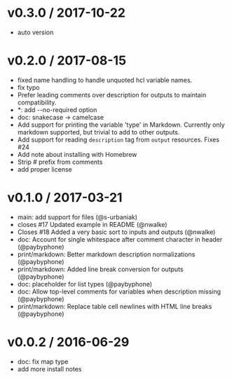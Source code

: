 
v0.3.0 / 2017-10-22
===================

  * auto version

v0.2.0 / 2017-08-15
===================

  * fixed name handling to handle unquoted hcl variable names.
  * fix typo
  * Prefer leading comments over description for outputs to maintain compatibility.
  * *: add --no-required option
  * doc: snakecase -> camelcase
  * Add support for printing the variable 'type' in Markdown. Currently only markdown supported, but trivial to add to other outputs.
  * Add support for reading `description` tag from `output` resources. Fixes #24
  * Add note about installing with Homebrew
  * Strip # prefix from comments
  * add proper license

v0.1.0 / 2017-03-21
==================

  * main: add support for files (@s-urbaniak)
  * closes #17 Updated example in README (@nwalke)
  * Closes #18 Added a very basic sort to inputs and outputs (@nwalke)
  * doc: Account for single whitespace after comment character in header (@paybyphone)
  * print/markdown: Better markdown description normalizations (@paybyphone)
  * print/markdown: Added line break conversion for outputs (@paybyphone)
  * doc: placeholder for list types (@paybyphone)
  * doc: Allow top-level comments for variables when description missing (@paybyphone)
  * print/markdown: Replace table cell newlines with HTML line breaks (@paybyphone)


v0.0.2 / 2016-06-29
==================

  * doc: fix map type
  * add more install notes
